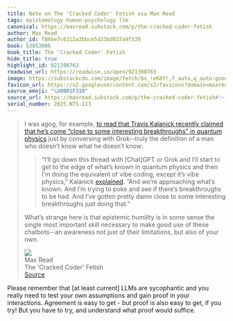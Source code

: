 ```yaml
---
title: Note on The 'Cracked Coder' Fetish via Max Read
tags: epistemology human-psychology llm
canonical: https://maxread.substack.com/p/the-cracked-coder-fetish
author: Max Read
author_id: f86be7c6312a2bbce5d31bd037a9f339
book: 53853006
book_title: The 'Cracked Coder' Fetish
hide_title: true
highlight_id: 921398763
readwise_url: https://readwise.io/open/921398763
image: https://substackcdn.com/image/fetch/$s_!eK8Y!,f_auto,q_auto:good,fl_progressive:steep/https%3A%2F%2Fsubstack-post-media.s3.amazonaws.com%2Fpublic%2Fimages%2Fb1688890-6ae9-4876-803a-01f7ce9309d1_768x412.jpeg
favicon_url: https://s2.googleusercontent.com/s2/favicons?domain=maxread.substack.com
source_emoji: "\U0001F310"
source_url: https://maxread.substack.com/p/the-cracked-coder-fetish#:~:text=I%20was%20agog%2C,of%20your%20own.
serial_number: 2025.NTS.113
---
```

> I was agog, for example, [to read that Travis Kalanick recently claimed that he’s come “close to some interesting breakthroughs” in quantum physics](https://gizmodo.com/billionaires-convince-themselves-ai-is-close-to-making-new-scientific-discoveries-2000629060) just by conversing with Grok--truly the definition of a man who doesn’t know what he doesn’t know:
> 
> > “I’ll go down this thread with [Chat]GPT or Grok and I’ll start to get to the edge of what’s known in quantum physics and then I’m doing the equivalent of vibe coding, except it’s vibe physics,” Kalanick [explained](https://youtu.be/Z0k-4wyH5vk). “And we’re approaching what’s known. And I’m trying to poke and see if there’s breakthroughs to be had. And I’ve gotten pretty damn close to some interesting breakthroughs just doing that.”
> 
> What’s strange here is that epistemic humility is in some sense the single most important skill necessary to make good use of these chatbots--an awareness not just of their limitations, but also of your own.
> <div class="quoteback-footer"><div class="quoteback-avatar"><img class="mini-favicon" src="https://s2.googleusercontent.com/s2/favicons?domain=maxread.substack.com"></div><div class="quoteback-metadata"><div class="metadata-inner"><span style="display:none">FROM:</span><div aria-label="Max Read" class="quoteback-author"> Max Read</div><div aria-label="The 'Cracked Coder' Fetish" class="quoteback-title"> The 'Cracked Coder' Fetish</div></div></div><div class="quoteback-backlink"><a target="_blank" aria-label="go to the full text of this quotation" rel="noopener" href="https://maxread.substack.com/p/the-cracked-coder-fetish#:~:text=I%20was%20agog%2C,of%20your%20own." class="quoteback-arrow"> Source</a></div></div>

Please remember that [at least current] LLMs are sycophantic and you really need to test your own assumptions and gain proof in your interactions. Agreement is easy to get - but proof is also easy to get, if you try! But you have to try, and understand what proof would suffice.
